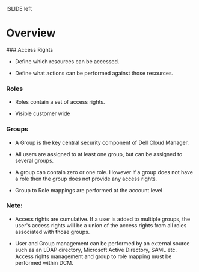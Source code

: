 !SLIDE left
# Overview
<p></p>
### Access Rights

* Define which resources can be accessed.

* Define what actions can be performed against those resources.

### Roles

* Roles contain a set of access rights.

* Visible customer wide

### Groups

* A Group is the key central security component of Dell Cloud Manager.

* All users are assigned to at least one group, but can be assigned to several groups. 

* A group can contain zero or one role. However if a group does not have a role then the group does not provide any access rights.

* Group to Role mappings are performed at the account level

### Note:

* Access rights are cumulative.  If a user is added to multiple groups, the user's access rights will be a union of the access rights from all roles associated with those groups.

* User and Group management can be performed by an external source such as an LDAP directory, Microsoft Active Directory, SAML etc. Access rights management and group to role mapping must be performed within DCM.
